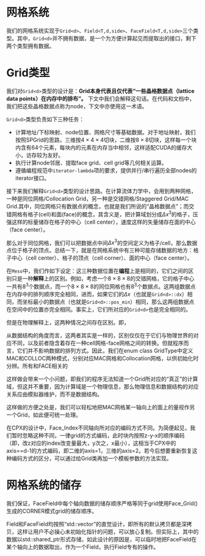 # 网格系统

我们的网格系统实现于`Grid<d>`、`Field<T,d,side>`、`FaceField<T,d,side>`三个类型。其中，`Grid<d>`并不拥有数据，是一个为方便计算起见而提取出的接口，剩下两个类型拥有数据。

# Grid类型

我们对`Grid<d>`类型的设计是：**Grid<d>本身代表且仅代表“一些晶格数据点（lattice data points）在内存中的排布”。** 下文中我们会解释这句话。在代码和文档中，我们把这些晶格数据点称为node，下文中亦使用这一术语。

`Grid<d>`类型负责如下三种任务：

- 计算地址/下标映射、node位置、网格尺寸等基础数据。对于地址映射，我们按照SPGrid的思路，三维按$4\times 4\times 4$切块，二维按$8\times 8$切块，这样每一个块内含有64个元素，每块内的元素在内存当中相邻，这样适配CUDA的缓存大小，访存较为友好。
- 执行计算node邻居、提取face grid、cell grid等几何相关运算。
- 遵循编程规范中`iterator-lambda`项的要求，提供并行/串行遍历全部nodes的iterator接口。

接下来我们解释`Grid<d>`类型的设计思路。在计算流体力学中，会用到两种网格，一种是同位网格/Collocation Grid，另一种是交错网格/Staggered Grid/MAC Grid.其中，同位网格只有数据点的概念，也就是我们所说的“晶格数据点”；而交错网格有格子(cell)和面(face)的概念，其含义是，把计算域划分成$\Delta x^3$的格子，压强这样的标量储存在格子的中心（cell center），速度这样的矢量储存在面的中心（face center）。

那么对于同位网格，我们可以把数据点中间$\Delta x^3$的空间定义为格子/cell，那么数据点位于格子的顶点。总结一下，就是在网格系统中有三种可能存储数据的地方：格子中心（cell center）、格子的顶点（cell corner）、面的中心（face center）。

在`Meso`中，我们作如下设定：这三种数据位置在**编程**上是相同的，它们之间的区别只是一种**解释**上的区别。例如，考虑一个$8\times 8\times 8$的交错网格，它的格子中心一共有$8^3$个数据点，而一个$8\times 8\times 8$的同位网格也有$8^3$个数据点。这两组数据点在内存中的排列顺序完全相同，进而，如果它们的$\Delta x$（也就是`Grid<d>::dx`）相同，而坐标最小的数据点（也就是`Grid<d>::pos_min`）相同，那么这两组数据点在空间中的位置亦完全相同。事实上，它们所对应的`Grid<d>`也是完全相同的。

但是在物理解释上，这两种情况之间存在区别。即，



从数据结构的角度而言，这两者其实是一样的，区别仅仅在于它们与物理世界的对应不同，以及前者隐含着存在一种cell网格-face网格之间的转换。但就程序而言，它们并不影响数据的排列方式。因此，我们在enum class GridType中定义MAC和COLLOC两种模式，分别对应MAC网格和Collocation网格，以供初始化时分辨。所有和FACE相关的

这样做会带来一个小问题，即我们的程序无法知道一个Grid所对应的“真正”的计算域，但这并不重要，因为计算域是一个物理信息，那么物理信息和数据结构的对应关系应由模拟器维护，而不是数据结构。

这样做的方便之处是，我们可以轻松地把MAC网格某一轴向上的面上的量视作另一个Grid，如此便可统一处理。

在CPX的设计中，Face_Index不同轴向所对应的编码方式不同。为简便起见，我们暂时忽略这种不同，一律grid的方式编码，此时块内按照z-y-x的顺序编码（即，改z对应的index改变量最大，y次之，x最小），这相当于CPX中的axis==d-1的方式编码，即二维的axis=1，三维的axis=2。若今后想要重新恢复这种编码方式的区分，可以通过给Grid类再加一个模板参数的方法实现。

# 网格系统的储存

我们保证，FaceField中每个轴向数据的储存顺序严格等同于grid使用Face_Grid()生成的CORNER模式grid的储存顺序。

Field和FaceField均按照“std::vector”的直觉设计，即所有的默认拷贝都是深拷贝，这样让用户不必操心未初始化指针的问题，可以放心复制。但实际上，其中的数据以std::shared_ptr形式存储，如此设计的原因是，可以临时地把FaceField在某个轴向上的数据取出，作为一个Field，执行Field专有的操作。
